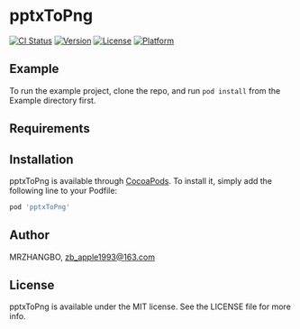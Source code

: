 # pptxToPng

[![CI Status](https://img.shields.io/travis/MRZHANGBO/pptxToPng.svg?style=flat)](https://travis-ci.org/MRZHANGBO/pptxToPng)
[![Version](https://img.shields.io/cocoapods/v/pptxToPng.svg?style=flat)](https://cocoapods.org/pods/pptxToPng)
[![License](https://img.shields.io/cocoapods/l/pptxToPng.svg?style=flat)](https://cocoapods.org/pods/pptxToPng)
[![Platform](https://img.shields.io/cocoapods/p/pptxToPng.svg?style=flat)](https://cocoapods.org/pods/pptxToPng)

## Example

To run the example project, clone the repo, and run `pod install` from the Example directory first.

## Requirements

## Installation

pptxToPng is available through [CocoaPods](https://cocoapods.org). To install
it, simply add the following line to your Podfile:

```ruby
pod 'pptxToPng'
```

## Author

MRZHANGBO, zb_apple1993@163.com

## License

pptxToPng is available under the MIT license. See the LICENSE file for more info.
